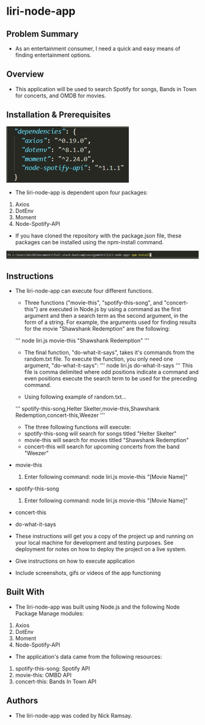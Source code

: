 # liri-node-app

## Problem Summary 
- As an entertainment consumer, I need a quick and easy means of finding entertainment options.

## Overview
- This application will be used to search Spotify for songs, Bands in Town for concerts, and OMDB for movies. 

## Installation & Prerequisites

![Dependent Packages](https://github.com/nick-ramsay/readme-images/blob/master/liri-node-app/dependent_packages.jpg?raw=true)

- The liri-node-app is dependent upon four packages:
 1. Axios
 2. DotEnv
 3. Moment
 3. Node-Spotify-API
 
- If you have cloned the repository with the package.json file, these packages can be installed using the npm-install command.

![Dependent Packages](https://github.com/nick-ramsay/readme-images/blob/master/liri-node-app/dependent_packages_install.jpg?raw=true)

## Instructions
- The liri-node-app can execute four different functions. 
  - Three functions ("movie-this", "spotify-this-song", and "concert-this") are executed in Node.js by using a command as the first argument and then a search term as the second argument, in the form of a string. For example, the arguments used for finding results for the movie "Shawshank Redemption" are the following: 
  
  '''
  node liri.js movie-this "Shawshank Redemption"
  '''
  - The final function, "do-what-it-says", takes it's commands from the random.txt file. To execute the function, you only need one argument, "do-what-it-says":
  '''
  node liri.js do-what-it-says
  '''
   This file is comma delimited where odd positions indicate a command and even positions execute the search term to be used for the preceding command.

  - Using following example of random.txt...
  
  '''
  spotify-this-song,Helter Skelter,movie-this,Shawshank Redemption,concert-this,Weezer
  '''
  - The three following functions will execute:
   - spotify-this-song will search for songs titled "Helter Skelter"
   - movie-this will search for movies titled "Shawshank Redemption"
   - concert-this will search for upcoming concerts from the band "Weezer"

- movie-this
  1) Enter following command: node liri.js movie-this "[Movie Name]"


- spotify-this-song
  1) Enter following command: node liri.js movie-this "[Movie Name]"

- concert-this

- do-what-it-says

- These instructions will get you a copy of the project up and running on your local machine for development and testing purposes. See deployment for notes on how to deploy the project on a live system.

- Give instructions on how to execute application
- Include screenshots, gifs or videos of the app functioning

## Built With
- The liri-node-app was built using Node.js and the following Node Package Manage modules:

 1. Axios
 2. DotEnv
 3. Moment
 3. Node-Spotify-API

- The application's data came from the following resources:

 1. spotify-this-song: Spotify API
 2. movie-this: OMBD API
 3. concert-this: Bands In Town API


## Authors 
- The liri-node-app was coded by Nick Ramsay.